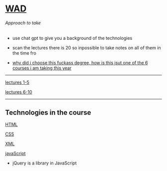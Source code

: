 # [WAD](https://github.com/Hanif-K-Musaheb/Year-2-CompSci-Notes/tree/main)

###### Approach to take
 - use chat gpt to give you a background of the technologies
 - scan the lectures there is 20 so inpossible to take notes on all of them in the time fro

 - [why did i choose this fuckass degree, how is this jsut one of the 6 courses i am taking this year](https://github.com/user-attachments/assets/dc23370c-0d2b-4091-a6a8-4ada49e9302a)
-------------------------------
[lectures 1-5](https://github.com/Hanif-K-Musaheb/Year-2-CompSci-Notes/blob/main/WAD/lectures1-5.md)

[lectures 6-10](https://github.com/Hanif-K-Musaheb/Year-2-CompSci-Notes/blob/main/WAD/6-10.md)

-------------------------------
## Technologies in the course
[HTML](https://github.com/Hanif-K-Musaheb/Year-2-CompSci-Notes/blob/main/WAD/html.md)

[CSS](https://github.com/Hanif-K-Musaheb/Year-2-CompSci-Notes/blob/main/WAD/css.md)

[XML]()

[javaScript](https://github.com/Hanif-K-Musaheb/Year-2-CompSci-Notes/blob/main/WAD/javaScript.md)
- jQuery is a library in JavaScript
